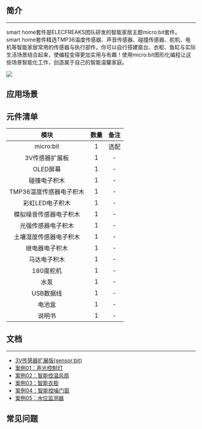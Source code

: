## 简介
---
smart home套件是ELECFREAKS团队研发的智能家居主题micro:bit套件。  
smart home套件精选TMP36温度传感器、声音传感器、碰撞传感器、舵机、电机等智能家居常用的传感器与执行部件。你可以自行搭建窗台、衣柜、鱼缸与实际生活场景结合起来，使编程变得更加实用与有趣！使用micro:bit图形化编程让这些场景智能化工作，创造属于自己的智能温馨家庭。

![](https://i.imgur.com/1ku05L8.jpg)

## 应用场景

## 元件清单
模块|数量|备注
:-:|:-:|:-:
micro:bit|1|选配
3V传感器扩展板|1|-
OLED屏幕|1|-
碰撞电子积木|1|-
TMP36温度传感器电子积木|1|-
彩虹LED电子积木|1|-
模拟噪音传感器电子积木|1|-
光强传感器电子积木|1|-
土壤湿度传感器电子积木|1|-
继电器电子积木|1|-
马达电子积木|1|-
180度舵机|1|-
水泵|1|-
USB数据线|1|-
电池盒|1|-
说明书|1|-

## 文档
---
- [3V传感器扩展版(sensor:bit)](/Sensor_bit/)
- [案例01：声光控制灯](/smart_home_case_01/)
- [案例02：智能控温风扇](/smart_home_case_02/)  
- [案例03：智能衣柜](/smart_home_case_03/)  
- [案例04：智能控噪门窗](/smart_home_case_04/) 
- [案例05：水位监测器](/smart_home_case_05/) 

## 常见问题
